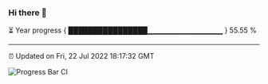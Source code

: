 ### Hi there 👋

⏳ Year progress { ████████████████▁▁▁▁▁▁▁▁▁▁▁▁▁▁ } 55.55 %

---

⏰ Updated on Fri, 22 Jul 2022 18:17:32 GMT

![Progress Bar CI](https://github.com/liununu/liununu/workflows/Progress%20Bar%20CI/badge.svg)
